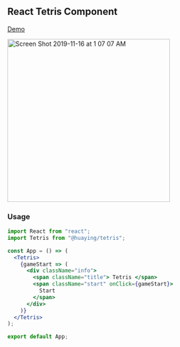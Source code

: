 ## React Tetris Component

[Demo](https://codesandbox.io/s/github/huaying/react-tetris)

<img width="365" alt="Screen Shot 2019-11-16 at 1 07 07 AM" src="https://user-images.githubusercontent.com/3991678/68961666-d5a24500-080d-11ea-95a2-065d8c4ee5cc.png">

### Usage
```jsx
import React from "react";
import Tetris from "@huaying/tetris";

const App = () => (
  <Tetris>
    {gameStart => (
      <div className="info">
        <span className="title"> Tetris </span>
        <span className="start" onClick={gameStart}>
          Start
        </span>
      </div>
    )}
  </Tetris>
);

export default App;
```
